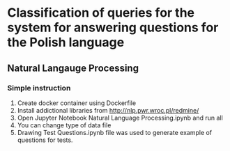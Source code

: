 # Classification of queries for the system for answering questions for the Polish language
## Natural Langauge Processing

### Simple instruction

1. Create docker container using Dockerfile
2. Install addictional libraries from http://nlp.pwr.wroc.pl/redmine/
3. Open Jupyter Notebook Natural Language Processing.ipynb and run all
4. You can change type of data file
5. Drawing Test Questions.ipynb file was used to generate example of questions for tests.